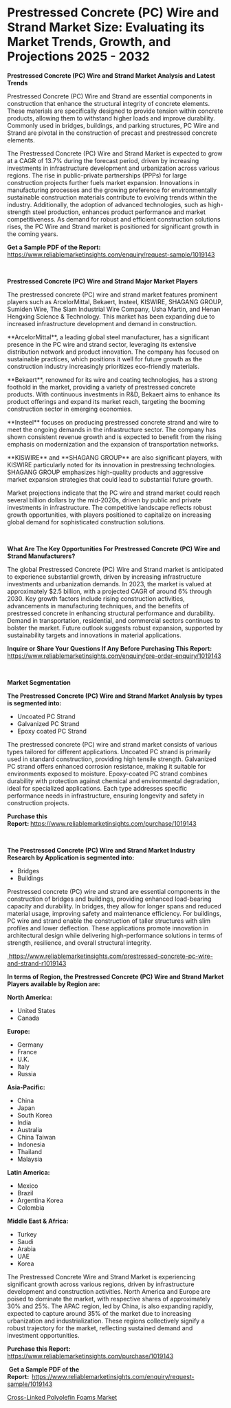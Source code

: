 <p><h1>Prestressed Concrete (PC) Wire and Strand Market Size: Evaluating its Market Trends, Growth, and Projections 2025 - 2032</h1></p><p><strong>Prestressed Concrete (PC) Wire and Strand Market Analysis and Latest Trends</strong></p>
<p><p>Prestressed Concrete (PC) Wire and Strand are essential components in construction that enhance the structural integrity of concrete elements. These materials are specifically designed to provide tension within concrete products, allowing them to withstand higher loads and improve durability. Commonly used in bridges, buildings, and parking structures, PC Wire and Strand are pivotal in the construction of precast and prestressed concrete elements.</p><p>The Prestressed Concrete (PC) Wire and Strand Market is expected to grow at a CAGR of 13.7% during the forecast period, driven by increasing investments in infrastructure development and urbanization across various regions. The rise in public-private partnerships (PPPs) for large construction projects further fuels market expansion. Innovations in manufacturing processes and the growing preference for environmentally sustainable construction materials contribute to evolving trends within the industry. Additionally, the adoption of advanced technologies, such as high-strength steel production, enhances product performance and market competitiveness. As demand for robust and efficient construction solutions rises, the PC Wire and Strand market is positioned for significant growth in the coming years.</p></p>
<p><strong>Get a Sample PDF of the Report:&nbsp;</strong> <a href="https://www.reliablemarketinsights.com/enquiry/request-sample/1019143?utm_campaign=3033&utm_medium=2&utm_source=Github&utm_content=ia&utm_term=21032025&utm_id=prestressed-concrete-pc-wire-and-strand">https://www.reliablemarketinsights.com/enquiry/request-sample/1019143</a></p>
<p>&nbsp;</p>
<p><strong>Prestressed Concrete (PC) Wire and Strand Major Market Players</strong></p>
<p><p>The prestressed concrete (PC) wire and strand market features prominent players such as ArcelorMittal, Bekaert, Insteel, KISWIRE, SHAGANG GROUP, Sumiden Wire, The Siam Industrial Wire Company, Usha Martin, and Henan Hengxing Science & Technology. This market has been expanding due to increased infrastructure development and demand in construction.</p><p>**ArcelorMittal**, a leading global steel manufacturer, has a significant presence in the PC wire and strand sector, leveraging its extensive distribution network and product innovation. The company has focused on sustainable practices, which positions it well for future growth as the construction industry increasingly prioritizes eco-friendly materials.</p><p>**Bekaert**, renowned for its wire and coating technologies, has a strong foothold in the market, providing a variety of prestressed concrete products. With continuous investments in R&D, Bekaert aims to enhance its product offerings and expand its market reach, targeting the booming construction sector in emerging economies.</p><p>**Insteel** focuses on producing prestressed concrete strand and wire to meet the ongoing demands in the infrastructure sector. The company has shown consistent revenue growth and is expected to benefit from the rising emphasis on modernization and the expansion of transportation networks.</p><p>**KISWIRE** and **SHAGANG GROUP** are also significant players, with KISWIRE particularly noted for its innovation in prestressing technologies. SHAGANG GROUP emphasizes high-quality products and aggressive market expansion strategies that could lead to substantial future growth.</p><p>Market projections indicate that the PC wire and strand market could reach several billion dollars by the mid-2020s, driven by public and private investments in infrastructure. The competitive landscape reflects robust growth opportunities, with players positioned to capitalize on increasing global demand for sophisticated construction solutions.</p></p>
<p>&nbsp;</p>
<p><strong>What Are The Key Opportunities For Prestressed Concrete (PC) Wire and Strand Manufacturers?</strong></p>
<p><p>The global Prestressed Concrete (PC) Wire and Strand market is anticipated to experience substantial growth, driven by increasing infrastructure investments and urbanization demands. In 2023, the market is valued at approximately $2.5 billion, with a projected CAGR of around 6% through 2030. Key growth factors include rising construction activities, advancements in manufacturing techniques, and the benefits of prestressed concrete in enhancing structural performance and durability. Demand in transportation, residential, and commercial sectors continues to bolster the market. Future outlook suggests robust expansion, supported by sustainability targets and innovations in material applications.</p></p>
<p><strong>Inquire or Share Your Questions If Any Before Purchasing This Report:</strong> <a href="https://www.reliablemarketinsights.com/enquiry/pre-order-enquiry/1019143?utm_campaign=3033&utm_medium=2&utm_source=Github&utm_content=ia&utm_term=21032025&utm_id=prestressed-concrete-pc-wire-and-strand">https://www.reliablemarketinsights.com/enquiry/pre-order-enquiry/1019143</a></p>
<p>&nbsp;</p>
<p><strong>Market Segmentation</strong></p>
<p><strong>The Prestressed Concrete (PC) Wire and Strand Market Analysis by types is segmented into:</strong></p>
<p><ul><li>Uncoated PC Strand</li><li>Galvanized PC Strand</li><li>Epoxy coated PC Strand</li></ul></p>
<p><p>The prestressed concrete (PC) wire and strand market consists of various types tailored for different applications. Uncoated PC strand is primarily used in standard construction, providing high tensile strength. Galvanized PC strand offers enhanced corrosion resistance, making it suitable for environments exposed to moisture. Epoxy-coated PC strand combines durability with protection against chemical and environmental degradation, ideal for specialized applications. Each type addresses specific performance needs in infrastructure, ensuring longevity and safety in construction projects.</p></p>
<p><strong>Purchase this Report:&nbsp;</strong><a href="https://www.reliablemarketinsights.com/purchase/1019143?utm_campaign=3033&utm_medium=2&utm_source=Github&utm_content=ia&utm_term=21032025&utm_id=prestressed-concrete-pc-wire-and-strand">https://www.reliablemarketinsights.com/purchase/1019143</a></p>
<p>&nbsp;</p>
<p><strong>The Prestressed Concrete (PC) Wire and Strand Market Industry Research by Application is segmented into:</strong></p>
<p><ul><li>Bridges</li><li>Buildings</li></ul></p>
<p><p>Prestressed concrete (PC) wire and strand are essential components in the construction of bridges and buildings, providing enhanced load-bearing capacity and durability. In bridges, they allow for longer spans and reduced material usage, improving safety and maintenance efficiency. For buildings, PC wire and strand enable the construction of taller structures with slim profiles and lower deflection. These applications promote innovation in architectural design while delivering high-performance solutions in terms of strength, resilience, and overall structural integrity.</p></p>
<p><a href="https://www.reliablemarketinsights.com/prestressed-concrete-pc-wire-and-strand-r1019143?utm_campaign=3033&utm_medium=2&utm_source=Github&utm_content=ia&utm_term=21032025&utm_id=prestressed-concrete-pc-wire-and-strand">&nbsp;https://www.reliablemarketinsights.com/prestressed-concrete-pc-wire-and-strand-r1019143</a></p>
<p><strong>In terms of Region, the Prestressed Concrete (PC) Wire and Strand Market Players available by Region are:</strong></p>
<p>
    <p> <strong> North America: </strong>
        <ul>
            <li>United States</li>
            <li>Canada</li>
        </ul>
        </p> 
    <p> <strong> Europe: </strong>
        <ul>
            <li>Germany</li>
            <li>France</li>
            <li>U.K.</li>
            <li>Italy</li>
            <li>Russia</li>
        </ul>
        </p> 
    <p> <strong> Asia-Pacific: </strong>
        <ul>
            <li>China</li>
            <li>Japan</li>
            <li>South Korea</li>
            <li>India</li>
            <li>Australia</li>
            <li>China Taiwan</li>
            <li>Indonesia</li>
            <li>Thailand</li>
            <li>Malaysia</li>
        </ul>
        </p> 
    <p> <strong> Latin America: </strong>
        <ul>
            <li>Mexico</li>
            <li>Brazil</li>
            <li>Argentina Korea</li>
            <li>Colombia</li>
        </ul>
        </p> 
    <p> <strong> Middle East & Africa: </strong>
        <ul>
            <li>Turkey</li>
            <li>Saudi</li>
            <li>Arabia</li>
            <li>UAE</li>
            <li>Korea</li>
        </ul>
    </p>
    </p>
<p><p>The Prestressed Concrete Wire and Strand Market is experiencing significant growth across various regions, driven by infrastructure development and construction activities. North America and Europe are poised to dominate the market, with respective shares of approximately 30% and 25%. The APAC region, led by China, is also expanding rapidly, expected to capture around 35% of the market due to increasing urbanization and industrialization. These regions collectively signify a robust trajectory for the market, reflecting sustained demand and investment opportunities.</p></p>
<p><strong>Purchase this Report: </strong><a href="https://www.reliablemarketinsights.com/purchase/1019143?utm_campaign=3033&utm_medium=2&utm_source=Github&utm_content=ia&utm_term=21032025&utm_id=prestressed-concrete-pc-wire-and-strand">https://www.reliablemarketinsights.com/purchase/1019143</a></p>
<p>&nbsp;<strong>Get a Sample PDF of the Report:&nbsp;&nbsp;</strong><a href="https://www.reliablemarketinsights.com/enquiry/request-sample/1019143?utm_campaign=3033&utm_medium=2&utm_source=Github&utm_content=ia&utm_term=21032025&utm_id=prestressed-concrete-pc-wire-and-strand">https://www.reliablemarketinsights.com/enquiry/request-sample/1019143</a></p>
<p><strong></strong></p>
<p><p><a href="https://github.com/guneycigdem35/Market-Research-Report-List-5/blob/main/cross-linked-polyolefin-foams-market.md?utm_campaign=3033&utm_medium=2&utm_source=Github&utm_content=ia&utm_term=21032025&utm_id=prestressed-concrete-pc-wire-and-strand">Cross-Linked Polyolefin Foams Market</a></p></p>